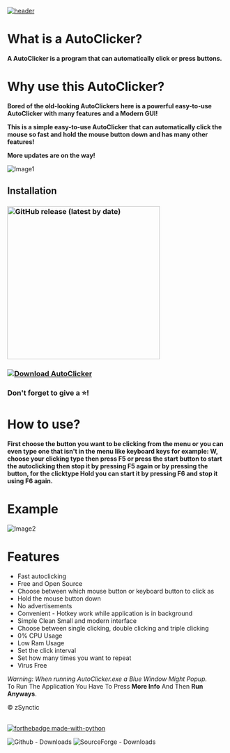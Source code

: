 [![header](https://capsule-render.vercel.app/api?type=cylinder&color=timeGradient&section=header&text=AutoClicker&fontSize=90&animation=fadeIn)](https://github.com/zSynctic/AutoClicker)

# What is a AutoClicker?

**A AutoClicker is a program that can automatically click or press buttons.**

# Why use this AutoClicker?

**Bored of the old-looking AutoClickers here is a powerful easy-to-use AutoClicker with many features and a Modern GUI!** <br />

**This is a simple easy-to-use AutoClicker that can automatically click the mouse so fast and hold the mouse button down and has many other features!** <br />

**More updates are on the way!**

![Image1](https://github.com/zSynctic/AutoClicker/assets/71632495/1d600ebc-c124-413e-ae7a-1ba2346e4de9)

## Installation

### [<img alt="GitHub release (latest by date)" src="https://img.shields.io/github/v/release/zSynctic/AutoClicker?display_name=release&label=Windows&logo=Windows&logoColor=019df4&style=for-the-badge" width="350">](https://github.com/zSynctic/AutoClicker/releases/download/v1.0.5/AutoClicker-1.0.5.exe)

### [![Download AutoClicker](https://a.fsdn.com/con/app/sf-download-button)](https://sourceforge.net/projects/autoclickersync/files/v1.0.5/AutoClicker-1.0.5.exe/download)

### Don't forget to give a ⭐!

# How to use?

**First choose the button you want to be clicking from the menu or you can even type one that isn't in the menu like keyboard keys for example: W, choose your clicking type then press F5 or press the start button to start the autoclicking then stop it by pressing F5 again or by pressing the button, for the clicktype Hold you can start it by pressing F6 and stop it using F6 again.**

# Example
![Image2](https://github.com/zSynctic/AutoClicker/assets/71632495/b0f81ba8-25ad-43e9-9b42-daee47d3ad39)

# Features

- Fast autoclicking
- Free and Open Source <br />
- Choose between which mouse button or keyboard button to click as <br />
- Hold the mouse button down <br />
- No advertisements <br />
- Convenient - Hotkey work while application is in background <br />
- Simple Clean Small and modern interface <br />
- Choose between single clicking, double clicking and triple clicking <br />
- 0% CPU Usage <br />
- Low Ram Usage <br />
- Set the click interval <br />
- Set how many times you want to repeat <br />
- Virus Free


*Warning: When running AutoClicker.exe a Blue Window Might Popup.* \
To Run The Application You Have To Press **More Info** And Then **Run Anyways**.

© zSynctic

<br> [![forthebadge made-with-python](http://ForTheBadge.com/images/badges/made-with-python.svg)](https://www.python.org/)

![Github - Downloads](https://img.shields.io/github/downloads/zSynctic/autoclicker/total?label=Github%20Downloads)
![SourceForge - Downloads](https://img.shields.io/sourceforge/dt/autoclickersync?label=SourceForge%20Downloads)
